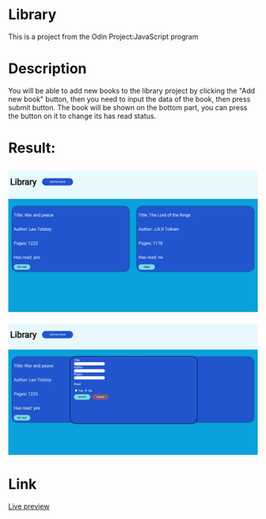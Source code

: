 # Library
This is a project from the Odin Project:JavaScript program

# Description
You will be able to add new books to the library project by clicking the "Add new book" button,
then you need to input the data of the book, then press submit button.
The book will be shown on the bottom part, you can press the button on it to change its has read status.

# Result:
![A picture of result](https://github.com/ascodeasice/library/blob/main/result1.png)
---
![A picture of result](https://github.com/ascodeasice/library/blob/main/result2.png)

# Link
[Live preview](https://ascodeasice.github.io/library/)
